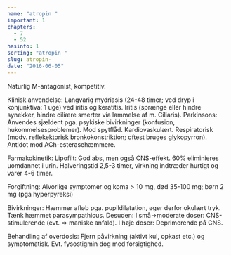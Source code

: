 ```yaml
---
name: "atropin "
important: 1
chapters:  
  - 7 
  - 52
hasinfo: 1
sorting: "atropin "
slug: atropin-
date: "2016-06-05"
---
```


Naturlig M-antagonist, kompetitiv. 

Klinisk anvendelse: Langvarig mydriasis (24-48 timer; ved dryp i konjunktiva: 1 uge) ved iritis og keratitis. Iritis (sprænge eller hindre synekker, hindre ciliære smerter via lammelse af m. Ciliaris). Parkinsons: Anvendes sjældent pga. psykiske bivirkninger (konfusion, hukommelsesproblemer). Mod spytflåd. Kardiovaskulært. Respiratorisk (modv. reflekektorisk bronkokonstriktion; oftest bruges glykopyrron). Antidot mod ACh-esterasehæmmere.

Farmakokinetik: Lipofilt: God abs, men også CNS-effekt. 60% eliminieres uomdannet i urin. Halveringstid 2,5-3 timer, virkning indtræder hurtigt og varer 4-6 timer. 

Forgiftning: Alvorlige symptomer og koma > 10 mg, død 35-100 mg; børn 2 mg (pga hyperpyreksi)

Bivirkninger: Hæmmer afløb pga. pupildilatation, øger derfor okulært tryk. Tænk hæmmet parasympathicus. Desuden: I små->moderate doser: CNS-stimulerende (evt. => maniske anfald). I høje doser: Deprimerende på CNS.

Behandling af overdosis: Fjern påvirkning (aktivt kul, opkast etc.) og symptomatisk. Evt. fysostigmin dog med forsigtighed.
